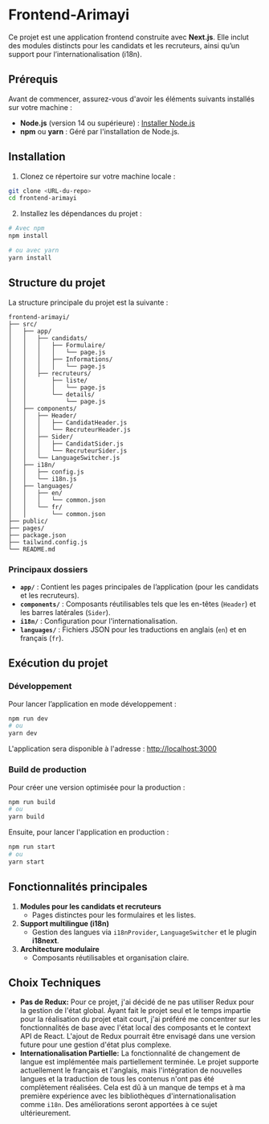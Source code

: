 # Frontend-Arimayi

Ce projet est une application frontend construite avec **Next.js**. Elle inclut des modules distincts pour les candidats et les recruteurs, ainsi qu’un support pour l’internationalisation (i18n).

## Prérequis

Avant de commencer, assurez-vous d'avoir les éléments suivants installés sur votre machine :

- **Node.js** (version 14 ou supérieure) : [Installer Node.js](https://nodejs.org/)
- **npm** ou **yarn** : Géré par l'installation de Node.js.

## Installation

1. Clonez ce répertoire sur votre machine locale :

```bash
git clone <URL-du-repo>
cd frontend-arimayi
```

2. Installez les dépendances du projet :

```bash
# Avec npm
npm install

# ou avec yarn
yarn install
```

## Structure du projet

La structure principale du projet est la suivante :

```
frontend-arimayi/
├── src/
│   ├── app/
│   │   ├── candidats/
│   │   │   ├── Formulaire/
│   │   │   │   └── page.js
│   │   │   ├── Informations/
│   │   │   │   └── page.js
│   │   ├── recruteurs/
│   │       ├── liste/
│   │       │   └── page.js
│   │       └── details/
│   │           └── page.js
│   ├── components/
│   │   ├── Header/
│   │   │   ├── CandidatHeader.js
│   │   │   └── RecruteurHeader.js
│   │   ├── Sider/
│   │   │   ├── CandidatSider.js
│   │   │   └── RecruteurSider.js
│   │   └── LanguageSwitcher.js
│   ├── i18n/
│   │   ├── config.js
│   │   └── i18n.js
│   ├── languages/
│   │   ├── en/
│   │   │   └── common.json
│   │   └── fr/
│   │       └── common.json
├── public/
├── pages/
├── package.json
├── tailwind.config.js
└── README.md
```

### Principaux dossiers

- **`app/`** : Contient les pages principales de l’application (pour les candidats et les recruteurs).
- **`components/`** : Composants réutilisables tels que les en-têtes (`Header`) et les barres latérales (`Sider`).
- **`i18n/`** : Configuration pour l'internationalisation.
- **`languages/`** : Fichiers JSON pour les traductions en anglais (`en`) et en français (`fr`).

## Exécution du projet

### Développement

Pour lancer l’application en mode développement :

```bash
npm run dev
# ou
yarn dev
```

L'application sera disponible à l'adresse : [http://localhost:3000](http://localhost:3000)

### Build de production

Pour créer une version optimisée pour la production :

```bash
npm run build
# ou
yarn build
```

Ensuite, pour lancer l'application en production :

```bash
npm run start
# ou
yarn start
```



## Fonctionnalités principales

1. **Modules pour les candidats et recruteurs**
   - Pages distinctes pour les formulaires et les listes.
2. **Support multilingue (i18n)**
   - Gestion des langues via `i18nProvider`, `LanguageSwitcher` et le plugin **i18next**.
3. **Architecture modulaire**
   - Composants réutilisables et organisation claire.
  
## Choix Techniques

*   **Pas de Redux:** Pour ce projet, j'ai décidé de ne pas utiliser Redux pour la gestion de l'état global. Ayant fait le projet seul et le temps impartie pour la réalisation du projet etait court, j'ai préféré me concentrer sur les fonctionnalités de base avec l'état local des composants et le context API de React. L'ajout de Redux pourrait être envisagé dans une version future pour une gestion d'état plus complexe.
*   **Internationalisation Partielle:** La fonctionnalité de changement de langue est implémentée mais partiellement terminée. Le projet supporte actuellement le français et l'anglais, mais l'intégration de nouvelles langues et la traduction de tous les contenus n'ont pas été complètement réalisées. Cela est dû à un manque de temps et à ma première expérience avec les bibliothèques d'internationalisation comme `i18n`. Des améliorations seront apportées à ce sujet ultérieurement.





